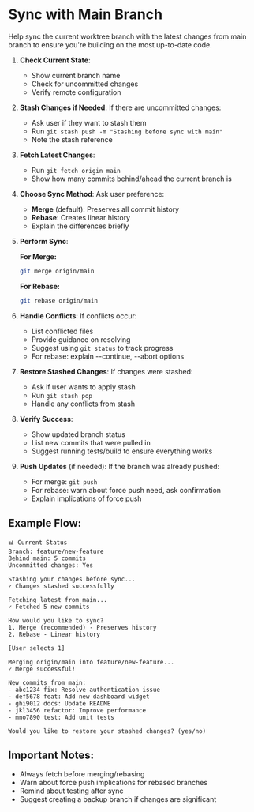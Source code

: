 # Sync with Main Branch

Help sync the current worktree branch with the latest changes from main branch to ensure you're building on the most up-to-date code.

1. **Check Current State**:
   - Show current branch name
   - Check for uncommitted changes
   - Verify remote configuration

2. **Stash Changes if Needed**:
   If there are uncommitted changes:
   - Ask user if they want to stash them
   - Run `git stash push -m "Stashing before sync with main"`
   - Note the stash reference

3. **Fetch Latest Changes**:
   - Run `git fetch origin main`
   - Show how many commits behind/ahead the current branch is

4. **Choose Sync Method**:
   Ask user preference:
   - **Merge** (default): Preserves all commit history
   - **Rebase**: Creates linear history
   - Explain the differences briefly

5. **Perform Sync**:
   
   **For Merge:**
   ```bash
   git merge origin/main
   ```
   
   **For Rebase:**
   ```bash
   git rebase origin/main
   ```

6. **Handle Conflicts**:
   If conflicts occur:
   - List conflicted files
   - Provide guidance on resolving
   - Suggest using `git status` to track progress
   - For rebase: explain --continue, --abort options

7. **Restore Stashed Changes**:
   If changes were stashed:
   - Ask if user wants to apply stash
   - Run `git stash pop`
   - Handle any conflicts from stash

8. **Verify Success**:
   - Show updated branch status
   - List new commits that were pulled in
   - Suggest running tests/build to ensure everything works

9. **Push Updates** (if needed):
   If the branch was already pushed:
   - For merge: `git push`
   - For rebase: warn about force push need, ask confirmation
   - Explain implications of force push

## Example Flow:

```
📊 Current Status
Branch: feature/new-feature
Behind main: 5 commits
Uncommitted changes: Yes

Stashing your changes before sync...
✓ Changes stashed successfully

Fetching latest from main...
✓ Fetched 5 new commits

How would you like to sync?
1. Merge (recommended) - Preserves history
2. Rebase - Linear history

[User selects 1]

Merging origin/main into feature/new-feature...
✓ Merge successful!

New commits from main:
- abc1234 fix: Resolve authentication issue
- def5678 feat: Add new dashboard widget
- ghi9012 docs: Update README
- jkl3456 refactor: Improve performance
- mno7890 test: Add unit tests

Would you like to restore your stashed changes? (yes/no)
```

## Important Notes:
- Always fetch before merging/rebasing
- Warn about force push implications for rebased branches
- Remind about testing after sync
- Suggest creating a backup branch if changes are significant